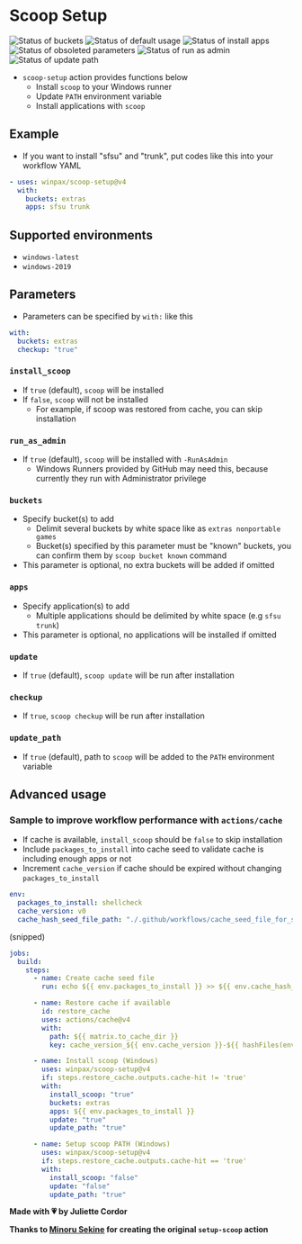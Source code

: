 # Scoop Setup

![Status of buckets](https://github.com/winpax/scoop-setup/actions/workflows/buckets.yml/badge.svg?event=schedule)
![Status of default usage](https://github.com/winpax/scoop-setup/actions/workflows/default_usage.yml/badge.svg?event=schedule)
![Status of install apps](https://github.com/winpax/scoop-setup/actions/workflows/install_apps.yml/badge.svg?event=schedule)
![Status of obsoleted parameters](https://github.com/winpax/scoop-setup/actions/workflows/obsoleted_parameters.yml/badge.svg?event=schedule)
![Status of run as admin](https://github.com/winpax/scoop-setup/actions/workflows/run_as_admin.yml/badge.svg?event=schedule)
![Status of update path](https://github.com/winpax/scoop-setup/actions/workflows/update_path.yml/badge.svg?event=schedule)

- `scoop-setup` action provides functions below
  - Install `scoop` to your Windows runner
  - Update `PATH` environment variable
  - Install applications with `scoop`

## Example

- If you want to install "sfsu" and "trunk", put codes like this into your workflow YAML

```yaml
- uses: winpax/scoop-setup@v4
  with:
    buckets: extras
    apps: sfsu trunk
```

## Supported environments

- `windows-latest`
- `windows-2019`

## Parameters

- Parameters can be specified by `with:` like this

```yaml
with:
  buckets: extras
  checkup: "true"
```

### `install_scoop`

- If `true` (default), `scoop` will be installed
- If `false`, `scoop` will not be installed
  - For example, if scoop was restored from cache, you can skip installation

### `run_as_admin`

- If `true` (default), `scoop` will be installed with `-RunAsAdmin`
  - Windows Runners provided by GitHub may need this, because currently they run with Administrator privilege

### `buckets`

- Specify bucket(s) to add
  - Delimit several buckets by white space like as `extras nonportable games`
  - Bucket(s) specified by this parameter must be "known" buckets, you can confirm them by `scoop bucket known` command
- This parameter is optional, no extra buckets will be added if omitted

### `apps`

- Specify application(s) to add
  - Multiple applications should be delimited by white space (e.g `sfsu trunk`)
- This parameter is optional, no applications will be installed if omitted

### `update`

- If `true` (default), `scoop update` will be run after installation

### `checkup`

- If `true`, `scoop checkup` will be run after installation

### `update_path`

- If `true` (default), path to `scoop` will be added to the `PATH` environment variable

## Advanced usage

### Sample to improve workflow performance with `actions/cache`

- If cache is available, `install_scoop` should be `false` to skip installation
- Include `packages_to_install` into cache seed to validate cache is including enough apps or not
- Increment `cache_version` if cache should be expired without changing `packages_to_install`

```yaml
env:
  packages_to_install: shellcheck
  cache_version: v0
  cache_hash_seed_file_path: "./.github/workflows/cache_seed_file_for_scoop.txt"
```

(snipped)

```yaml
jobs:
  build:
    steps:
      - name: Create cache seed file
        run: echo ${{ env.packages_to_install }} >> ${{ env.cache_hash_seed_file_path }}

      - name: Restore cache if available
        id: restore_cache
        uses: actions/cache@v4
        with:
          path: ${{ matrix.to_cache_dir }}
          key: cache_version_${{ env.cache_version }}-${{ hashFiles(env.cache_hash_seed_file_path) }}

      - name: Install scoop (Windows)
        uses: winpax/scoop-setup@v4
        if: steps.restore_cache.outputs.cache-hit != 'true'
        with:
          install_scoop: "true"
          buckets: extras
          apps: ${{ env.packages_to_install }}
          update: "true"
          update_path: "true"

      - name: Setup scoop PATH (Windows)
        uses: winpax/scoop-setup@v4
        if: steps.restore_cache.outputs.cache-hit == 'true'
        with:
          install_scoop: "false"
          update: "false"
          update_path: "true"
```

**Made with 💗 by Juliette Cordor**

**Thanks to [Minoru Sekine](https://github.com/MinoruSekine) for creating the original `setup-scoop` action**
